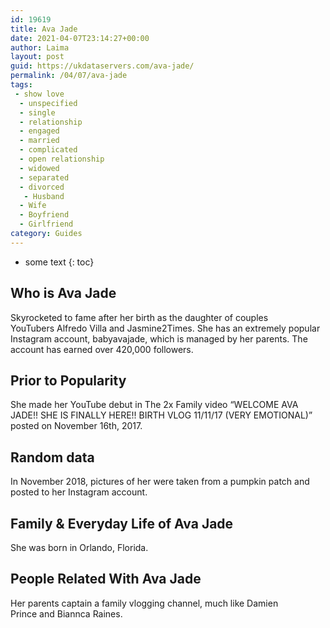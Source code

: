 ```yaml
---
id: 19619
title: Ava Jade
date: 2021-04-07T23:14:27+00:00
author: Laima
layout: post
guid: https://ukdataservers.com/ava-jade/
permalink: /04/07/ava-jade
tags:
 - show love
  - unspecified
  - single
  - relationship
  - engaged
  - married
  - complicated
  - open relationship
  - widowed
  - separated
  - divorced
   - Husband
  - Wife
  - Boyfriend
  - Girlfriend
category: Guides
---
```


* some text
{: toc}


## Who is Ava Jade
                  
                  
                  
Skyrocketed to fame after her birth as the daughter of couples YouTubers Alfredo Villa and Jasmine2Times. She has an extremely popular Instagram account, babyavajade, which is managed by her parents. The account has earned over 420,000 followers. 
                  
              
            
              
            
                
                
                
## Prior to Popularity
                  
                  
                  
She made her YouTube debut in The 2x Family video &#8220;WELCOME AVA JADE!! SHE IS FINALLY HERE!! BIRTH VLOG 11/11/17 (VERY EMOTIONAL)&#8221; posted on November 16th, 2017. 
                  
              
            
              
            
                
                
                
## Random data
                  
                  
                  
In November 2018, pictures of her were taken from a pumpkin patch and posted to her Instagram account. 
                  
              
            
              
            
                
                
                
## Family & Everyday Life of Ava Jade
                  
                  
                  
She was born in Orlando, Florida. 
                  
              
            
              
            
                
                
                
## People Related With Ava Jade
                  
                  
                  
Her parents captain a family vlogging channel, much like Damien Prince and Biannca Raines. 
                  
              
            
              
            
                
              
            
              
              
            
            
              
            
          
          
          